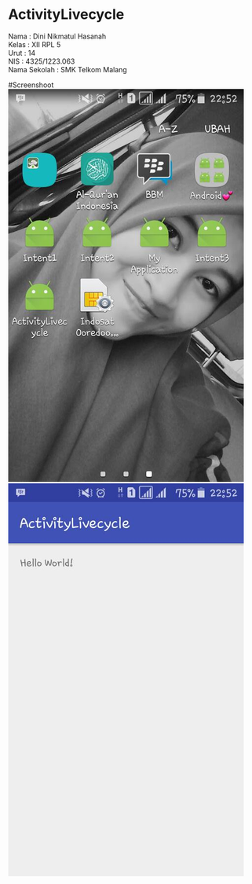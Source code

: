 # ActivityLivecycle

Nama : Dini Nikmatul Hasanah <br>
Kelas : XII RPL 5 <br>
Urut : 14 <br>
NIS : 4325/1223.063 <br> 
Nama Sekolah : SMK Telkom Malang <br>

#Screenshoot
![ActivityLivecycle1](https://github.com/DiniNikmatulHasanah/ActivityLivecycle/blob/master/ActivityLivecycle1.png)
![ActivityLivecycle](https://github.com/DiniNikmatulHasanah/ActivityLivecycle/blob/master/ActivityLivecycle.png)
